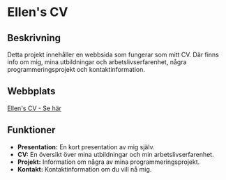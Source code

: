 # Ellen's CV

## Beskrivning

Detta projekt innehåller en webbsida som fungerar som mitt CV. Där finns info om mig, mina utbildningar och arbetslivserfarenhet, några programmeringsprojekt och kontaktinformation.

## Webbplats

[Ellen's CV - Se här](https://ellensandqvist.github.io/CV-uppgift/index.html)

## Funktioner

- **Presentation:** En kort presentation av mig själv.
- **CV:** En översikt över mina utbildningar och min arbetslivserfarenhet.
- **Projekt:** Information om några av mina programmeringsprojekt.
- **Kontakt:** Kontaktinformation om du vill nå mig.


